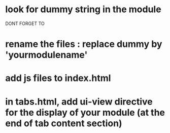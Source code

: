 
# look for dummy string in the module

DONT FORGET TO 

# rename the files : replace dummy by 'yourmodulename'
# add js files to index.html

# in tabs.html, add ui-view directive for the display of your module (at the end of tab content section)